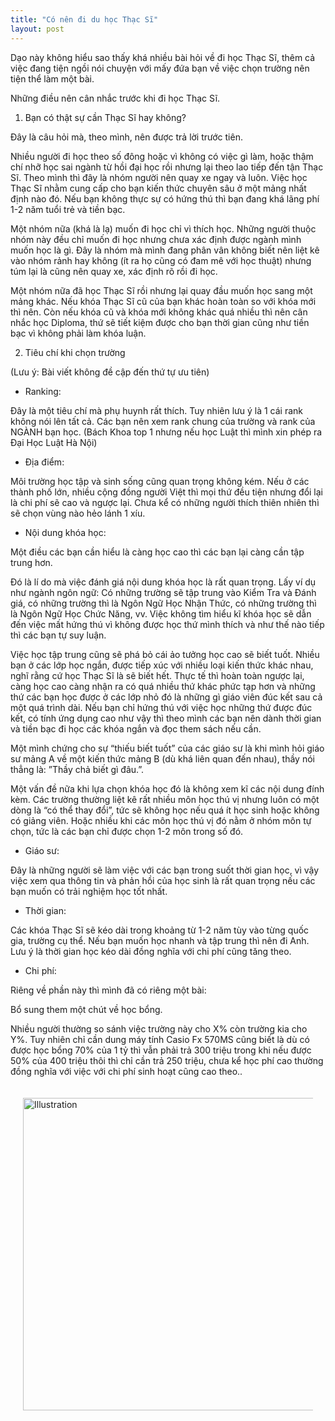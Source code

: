 ```yaml
---
title: "Có nên đi du học Thạc Sĩ"
layout: post
---
```

Dạo này không hiểu sao thấy khá nhiều bài hỏi về đi học Thạc Sĩ, thêm cả việc đang tiện ngồi nói chuyện với mấy đứa bạn về việc chọn trường nên tiện thể làm một bài.

Những điều nên cân nhắc trước khi đi học Thạc Sĩ.

1. Bạn có thật sự cần Thạc Sĩ hay không?

Đây là câu hỏi mà, theo mình, nên được trả lời trước tiên. 

Nhiều người đi học theo số đông hoặc vì không có việc gì làm, hoặc thậm chí nhỡ học sai ngành từ hồi đại học rồi nhưng lại theo lao tiếp đến tận Thạc Sĩ. Theo mình thì đây là nhóm người nên quay xe ngay và luôn. Việc học Thạc Sĩ nhằm cung cấp cho bạn kiến thức chuyên sâu ở một mảng nhất định nào đó. Nếu bạn không thực sự có hứng thú thì bạn đang khá lãng phí 1-2 năm tuổi trẻ và tiền bạc.

Một nhóm nữa (khá là lạ) muốn đi học chỉ vì thích học. Những người thuộc nhóm này đều chỉ muốn đi học nhưng chưa xác định được ngành mình muốn học là gì. Đây là nhóm mà mình đang phân vân không biết nên liệt kê vào nhóm rảnh hay không (ít ra họ cũng có đam mê với học thuật) nhưng túm lại là cũng nên quay xe, xác định rõ rồi đi học.

Một nhóm nữa đã học Thạc Sĩ rồi nhưng lại quay đầu muốn học sang một mảng khác. Nếu khóa Thạc Sĩ cũ của bạn khác hoàn toàn so với khóa mới thì nên. Còn nếu khóa cũ và khóa mới không khác quá nhiều thì nên cân nhắc học Diploma, thứ sẽ tiết kiệm được cho bạn thời gian cũng như tiền bạc vì không phải làm khóa luận.



2. Tiêu chí khi chọn trường 

(Lưu ý: Bài viết không đề cập đến thứ tự ưu tiên)

- Ranking: 

Đây là một tiêu chí mà phụ huynh rất thích. Tuy nhiên lưu ý là 1 cái rank không nói lên tất cả. Các bạn nên xem rank chung của trường và rank của NGÀNH bạn học. (Bách Khoa top 1 nhưng nếu học Luật thì mình xin phép ra Đại Học Luật Hà Nội)

- Địa điểm: 

Môi trường học tập và sinh sống cũng quan trọng không kém. Nếu ở các thành phố lớn, nhiều cộng đồng người Việt thì mọi thứ đều tiện nhưng đổi lại là chi phí sẽ cao và ngược lại. Chưa kể có những người thích thiên nhiên thì sẽ chọn vùng nào hẻo lánh 1 xíu.

- Nội dung khóa học:

Một điều các bạn cần hiểu là càng học cao thì các bạn lại càng cần tập trung hơn. 

Đó là lí do mà việc đánh giá nội dung khóa học là rất quan trọng. Lấy ví dụ như ngành ngôn ngữ: Có những trường sẽ tập trung vào Kiểm Tra và Đánh giá, có những trường thì là Ngôn Ngữ Học Nhận Thức, có những trường thì là Ngôn Ngữ Học Chức Năng, vv. Việc không tìm hiểu kĩ khóa học sẽ dẫn đến việc mất hứng thú vì không được học thứ mình thích và như thế nào tiếp thì các bạn tự suy luận.

Việc học tập trung cũng sẽ phá bỏ cái ảo tưởng học cao sẽ biết tuốt. Nhiều bạn ở các lớp học ngắn, được tiếp xúc với nhiều loại kiến thức khác nhau, nghĩ rằng cứ học Thạc Sĩ là sẽ biết hết. Thực tế thì hoàn toàn ngược lại, càng học cao càng nhận ra có quá nhiều thứ khác phức tạp hơn và những thứ các bạn học được ở các lớp nhỏ đó là những gì giáo viên đúc kết sau cả một quá trình dài. Nếu bạn chỉ hứng thú với việc học những thứ được đúc kết, có tính ứng dụng cao như vậy thì theo mình các bạn nên dành thời gian và tiền bạc đi học các khóa ngắn và đọc them sách nếu cần. 

Một mình chứng cho sự “thiếu biết tuốt” của các giáo sư là khi mình hỏi giáo sư mảng A về một kiến thức mảng B (dù khá liên quan đến nhau), thầy nói thẳng là: ”Thầy chả biết gì đâu.”.

Một vấn đề nữa khi lựa chọn khóa học đó là không xem kĩ các nội dung đính kèm. Các trường thường liệt kê rất nhiều môn học thú vị nhưng luôn có một dòng là “có thể thay đổi”, tức sẽ không học nếu quá ít học sinh hoặc không có giảng viên. Hoặc nhiều khi các môn học thú vị đó nằm ở nhóm môn tự chọn, tức là các bạn chỉ được chọn 1-2 môn trong số đó. 

- Giáo sư:

Đây là những người sẽ làm việc với các bạn trong suốt thời gian học, vì vậy việc xem qua thông tin và phản hồi của học sinh là rất quan trọng nếu các bạn muốn có trải nghiệm học tốt nhất.

- Thời gian:

Các khóa Thạc Sĩ sẽ kéo dài trong khoảng từ 1-2 năm tùy vào từng quốc gia, trường cụ thể. Nếu bạn muốn học nhanh và tập trung thì nên đi Anh. Lưu ý là thời gian học kéo dài đồng nghĩa với chi phí cũng tăng theo. 

- Chi phí:

Riêng về phần này thì mình đã có riêng một bài: 

Bổ sung them một chút về học bổng. 

Nhiều người thường so sánh việc trường này cho X% còn trường kia cho Y%. Tuy nhiên chỉ cần dung máy tính Casio Fx 570MS cũng biết là dù có được học bổng 70% của 1 tỷ thì vẫn phải trả 300 triệu trong khi nếu được 50% của 400 triệu thôi thì chỉ cần trả 250 triệu, chưa kể học phí cao thường đồng nghĩa với việc với chi phí sinh hoạt cũng cao theo..

<div style="display: flex; justify-content: center; padding: 20px;">
    <img src="{{ site.baseurl }}/assets/media/posts/2022-05-01-co-nen-di-du-hoc-thac-si.png" alt="Illustration" style="width: 500px; height: auto;">
</div>
